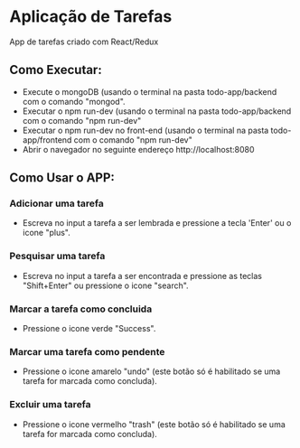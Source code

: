 # Aplicação de Tarefas
App de tarefas criado com React/Redux

## Como Executar:
- Execute o mongoDB (usando o terminal na pasta todo-app/backend com o comando "mongod".
- Executar o npm run-dev (usando o terminal na pasta todo-app/backend com o comando "npm run-dev"
- Executar o npm run-dev no front-end (usando o terminal na pasta todo-app/frontend com o comando "npm run-dev"
- Abrir o navegador no seguinte endereço http://localhost:8080

## Como Usar o APP:

### Adicionar uma tarefa
- Escreva no input a tarefa a ser lembrada e pressione a tecla 'Enter' ou o icone "plus".

### Pesquisar uma tarefa
- Escreva no input a tarefa a ser encontrada e pressione as teclas "Shift+Enter" ou pressione o icone "search".

### Marcar a tarefa como concluida
- Pressione o icone verde "Success".

### Marcar uma tarefa como pendente
- Pressione o icone amarelo "undo" (este botão só é habilitado se uma tarefa for marcada como concluda).

### Excluir uma tarefa
- Pressione o icone vermelho "trash" (este botão só é habilitado se uma tarefa for marcada como concluda).

